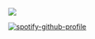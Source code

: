 ![](https://komarev.com/ghpvc/?username=wandering-eye&style=for-the-badge)

[![spotify-github-profile](https://spotify-github-profile.kittinanx.com/api/view?uid=4u0y32tpqdlm4tnv7bxcus6tw&cover_image=false&theme=novatorem&show_offline=true&background_color=121212&interchange=true&bar_color=ffffff&bar_color_cover=true)](https://github.com/kittinan/spotify-github-profile)
